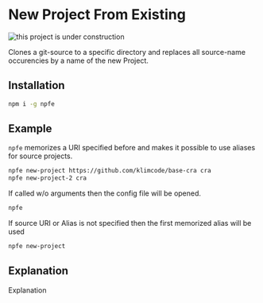 # New Project From Existing

![this project is under construction](https://klimcode.github.io/base/construction.png)

Clones a git-source to a specific directory and replaces all source-name occurencies by a name of the new Project.

## Installation

```bash
npm i -g npfe
```

## Example

`npfe` memorizes a URI specified before and makes it possible to use aliases for source projects.

```bash
npfe new-project https://github.com/klimcode/base-cra cra
npfe new-project-2 cra
```

If called w/o arguments then the config file will be opened.

```bash
npfe
```

If source URI or Alias is not specified then the first memorized alias will be used

```bash
npfe new-project
```

## Explanation

Explanation
